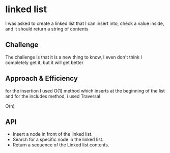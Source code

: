 # linked list

I was asked to create a linked list that I can insert into, check a value inside, and it should return a string of contents

## Challenge

The challenge is that it is a new thing to know, I even don't think I completely get it, but it will get better

## Approach & Efficiency

for the insertion I used O(1) method which inserts at the beginning of the list
and for the includes method, i used Traversal

O(n)

## API

* Insert a node in front of the linked list.
* Search for a specific node in the linked list.
* Return a sequence of the Linked list contents.
